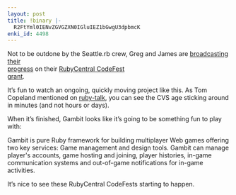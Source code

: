 ```yaml
---
layout: post
title: !binary |-
  R2FtYml0IENvZGVGZXN0IGluIEZ1bGwgU3dpbmcK
enki_id: 4498
---
```


Not to be outdone by the Seattle.rb crew, Greg and James are <a
href="http://www.livejournal.com/users/ruby_gambit/">broadcasting
their  
progress</a> on their <a
href="http://ruby-lang.org/en/20050311.html">RubyCentral CodeFest  
grant</a>.

<p>
It’s fun to watch an ongoing, quickly moving project like this. As  
Tom Copeland mentioned on <a href="http://ruby-talk.org">ruby-talk</a>,
you  
can see the CVS age sticking around in minutes (and not hours or days).

</p>
<p>
When it’s finished, Gambit looks like it’s going to be  
something fun to play with:

</p>
            Gambit is pure Ruby framework for building multiplayer Web games
            offering two key services:  Game management and design tools.  Gambit
            can manage player's accounts, game hosting and joining, player
            histories, in-game communication systems and out-of-game notifications
            for in-game activities.

<p>
It’s nice to see these RubyCentral CodeFests starting to happen.

</p>
